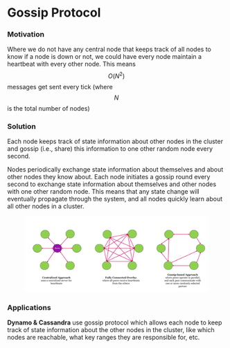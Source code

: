 # Gossip Protocol

### Motivation

Where we do not have any central node that keeps track of all nodes to know if a node is down or not, we could have every node maintain a heartbeat with every other node. This means $$O(N^2)$$ messages get sent every tick (where $$N$$ is the total number of nodes)

### Solution

Each node keeps track of state information about other nodes in the cluster and gossip (i.e., share) this information to one other random node every second.

Nodes periodically exchange state information about themselves and about other nodes they know about. Each node initiates a gossip round every second to exchange state information about themselves and other nodes with one other random node. This means that any state change will eventually propagate through the system, and all nodes quickly learn about all other nodes in a cluster.

<figure><img src="../.gitbook/assets/Diana Playground (9).jpg" alt=""><figcaption></figcaption></figure>

### Applications

**Dynamo & Cassandra** use gossip protocol which allows each node to keep track of state information about the other nodes in the cluster, like which nodes are reachable, what key ranges they are responsible for, etc.
